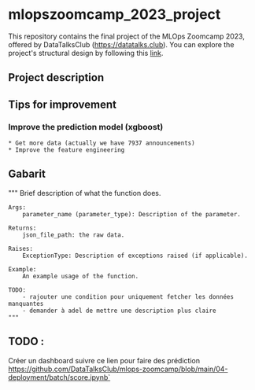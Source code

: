 # mlopszoomcamp_2023_project
This repository contains the final project of the MLOps Zoomcamp 2023, offered by DataTalksClub (https://datatalks.club). You can explore the project's structural design by following this <a href="docs/project_schema.png">link</a>.


## Project description 

## Tips for improvement 
### Improve the prediction model (xgboost)
    * Get more data (actually we have 7937 announcements)
    * Improve the feature engineering 


## Gabarit 

"""
    Brief description of what the function does.

    Args:
        parameter_name (parameter_type): Description of the parameter.

    Returns:
        json_file_path: the raw data.
    
    Raises:
        ExceptionType: Description of exceptions raised (if applicable).

    Example:
        An example usage of the function.

    TODO:
        - rajouter une condition pour uniquement fetcher les données manquantes 
        - demander à adel de mettre une description plus claire 
    """
## TODO : 
Créer un dashboard 
suivre ce lien pour faire des prédiction https://github.com/DataTalksClub/mlops-zoomcamp/blob/main/04-deployment/batch/score.ipynb`